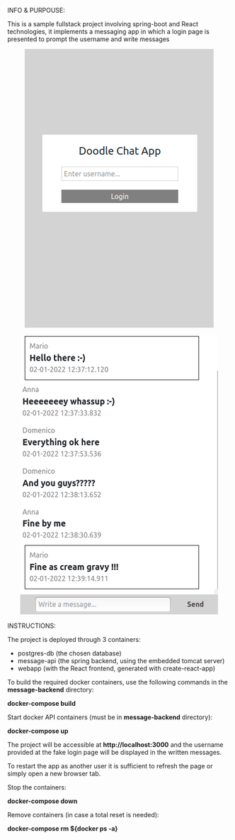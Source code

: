 INFO & PURPOUSE:

This is a sample fullstack project involving spring-boot and React technologies, it implements a messaging app in which a login page is presented to prompt the username and write messages

<p align="center">
<img src="screenshots/screen_1.png">
</p>

<p align="center">
<img src="screenshots/screen_2.png">
</p>

INSTRUCTIONS:

The project is deployed through 3 containers:

- postgres-db (the chosen database)
- message-api (the spring backend, using the embedded tomcat server)
- webapp (with the React frontend, generated with create-react-app)

To build the required docker containers, use the following commands in the **message-backend** directory:

**docker-compose build**

Start docker API containers (must be in **message-backend** directory):

**docker-compose up**

The project will be accessible at **http://localhost:3000**
and the username provided at the fake login page will be displayed in the written messages.

To restart the app as another user it is sufficient to refresh the page
or simply open a new browser tab.

Stop the containers:

**docker-compose down**

Remove containers (in case a total reset is needed):

**docker-compose rm ${docker ps -a}**

